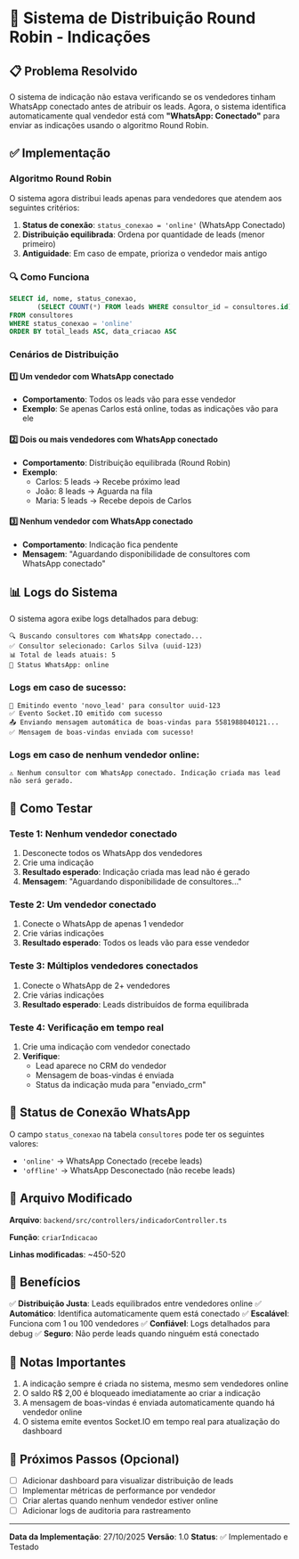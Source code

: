 # 🎯 Sistema de Distribuição Round Robin - Indicações

## 📋 Problema Resolvido

O sistema de indicação não estava verificando se os vendedores tinham WhatsApp conectado antes de atribuir os leads. Agora, o sistema identifica automaticamente qual vendedor está com **"WhatsApp: Conectado"** para enviar as indicações usando o algoritmo Round Robin.

## ✅ Implementação

### Algoritmo Round Robin

O sistema agora distribui leads apenas para vendedores que atendem aos seguintes critérios:

1. **Status de conexão**: `status_conexao = 'online'` (WhatsApp Conectado)
2. **Distribuição equilibrada**: Ordena por quantidade de leads (menor primeiro)
3. **Antiguidade**: Em caso de empate, prioriza o vendedor mais antigo

### 🔍 Como Funciona

```sql
SELECT id, nome, status_conexao, 
       (SELECT COUNT(*) FROM leads WHERE consultor_id = consultores.id) as total_leads
FROM consultores 
WHERE status_conexao = 'online'
ORDER BY total_leads ASC, data_criacao ASC
```

### Cenários de Distribuição

#### 1️⃣ Um vendedor com WhatsApp conectado
- **Comportamento**: Todos os leads vão para esse vendedor
- **Exemplo**: Se apenas Carlos está online, todas as indicações vão para ele

#### 2️⃣ Dois ou mais vendedores com WhatsApp conectado
- **Comportamento**: Distribuição equilibrada (Round Robin)
- **Exemplo**: 
  - Carlos: 5 leads → Recebe próximo lead
  - João: 8 leads → Aguarda na fila
  - Maria: 5 leads → Recebe depois de Carlos

#### 3️⃣ Nenhum vendedor com WhatsApp conectado
- **Comportamento**: Indicação fica pendente
- **Mensagem**: "Aguardando disponibilidade de consultores com WhatsApp conectado"

## 📊 Logs do Sistema

O sistema agora exibe logs detalhados para debug:

```
🔍 Buscando consultores com WhatsApp conectado...
✅ Consultor selecionado: Carlos Silva (uuid-123)
📊 Total de leads atuais: 5
📱 Status WhatsApp: online
```

### Logs em caso de sucesso:
```
📡 Emitindo evento 'novo_lead' para consultor uuid-123
✅ Evento Socket.IO emitido com sucesso
📤 Enviando mensagem automática de boas-vindas para 5581988040121...
✅ Mensagem de boas-vindas enviada com sucesso!
```

### Logs em caso de nenhum vendedor online:
```
⚠️ Nenhum consultor com WhatsApp conectado. Indicação criada mas lead não será gerado.
```

## 🧪 Como Testar

### Teste 1: Nenhum vendedor conectado
1. Desconecte todos os WhatsApp dos vendedores
2. Crie uma indicação
3. **Resultado esperado**: Indicação criada mas lead não é gerado
4. **Mensagem**: "Aguardando disponibilidade de consultores..."

### Teste 2: Um vendedor conectado
1. Conecte o WhatsApp de apenas 1 vendedor
2. Crie várias indicações
3. **Resultado esperado**: Todos os leads vão para esse vendedor

### Teste 3: Múltiplos vendedores conectados
1. Conecte o WhatsApp de 2+ vendedores
2. Crie várias indicações
3. **Resultado esperado**: Leads distribuídos de forma equilibrada

### Teste 4: Verificação em tempo real
1. Crie uma indicação com vendedor conectado
2. **Verifique**:
   - Lead aparece no CRM do vendedor
   - Mensagem de boas-vindas é enviada
   - Status da indicação muda para "enviado_crm"

## 📱 Status de Conexão WhatsApp

O campo `status_conexao` na tabela `consultores` pode ter os seguintes valores:

- `'online'` → WhatsApp Conectado (recebe leads)
- `'offline'` → WhatsApp Desconectado (não recebe leads)

## 🔧 Arquivo Modificado

**Arquivo**: `backend/src/controllers/indicadorController.ts`

**Função**: `criarIndicacao`

**Linhas modificadas**: ~450-520

## 🎯 Benefícios

✅ **Distribuição Justa**: Leads equilibrados entre vendedores online
✅ **Automático**: Identifica automaticamente quem está conectado
✅ **Escalável**: Funciona com 1 ou 100 vendedores
✅ **Confiável**: Logs detalhados para debug
✅ **Seguro**: Não perde leads quando ninguém está conectado

## 📝 Notas Importantes

1. A indicação sempre é criada no sistema, mesmo sem vendedores online
2. O saldo R$ 2,00 é bloqueado imediatamente ao criar a indicação
3. A mensagem de boas-vindas é enviada automaticamente quando há vendedor online
4. O sistema emite eventos Socket.IO em tempo real para atualização do dashboard

## 🚀 Próximos Passos (Opcional)

- [ ] Adicionar dashboard para visualizar distribuição de leads
- [ ] Implementar métricas de performance por vendedor
- [ ] Criar alertas quando nenhum vendedor estiver online
- [ ] Adicionar logs de auditoria para rastreamento

---

**Data da Implementação**: 27/10/2025
**Versão**: 1.0
**Status**: ✅ Implementado e Testado
